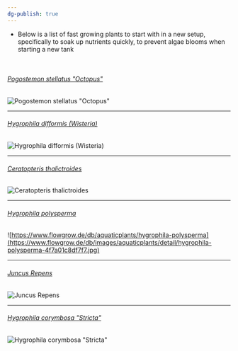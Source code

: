 ```yaml
---
dg-publish: true
---
```

- Below is a list of fast growing plants to start with in a new setup, specifically to soak up nutrients quickly, to prevent algae blooms when starting a new tank

<br>

###### [Pogostemon stellatus "Octopus"](https://www.flowgrow.de/db/aquaticplants/pogostemon-stellatus)
![Pogostemon stellatus "Octopus"](https://www.flowgrow.de/db/images/aquaticplants/detail/pogostemon-stellatus-4f7a012e1a76d.jpg)

---

###### [Hygrophila difformis (Wisteria)](https://www.flowgrow.de/db/aquaticplants/hygrophila-difformis)
![Hygrophila difformis (Wisteria)](https://www.flowgrow.de/db/images/aquaticplants/detail/hygrophila-difformis-4f7a01c851ef7.jpg)

---

###### [Ceratopteris thalictroides](https://www.flowgrow.de/db/aquaticplants/ceratopteris-thalictroides)
![Ceratopteris thalictroides](https://www.flowgrow.de/db/images/aquaticplants/detail/ceratopteris-thalictroides-4f7a01565aa3f.jpg)

---

###### [Hygrophila polysperma](https://www.flowgrow.de/db/aquaticplants/hygrophila-polysperma)
![https://www.flowgrow.de/db/aquaticplants/hygrophila-polysperma](https://www.flowgrow.de/db/images/aquaticplants/detail/hygrophila-polysperma-4f7a01c8df7f7.jpg)

---

###### [Juncus Repens](https://www.flowgrow.de/db/aquaticplants/juncus-repens)
![Juncus Repens](https://www.flowgrow.de/db/images/aquaticplants/detail/juncus-repens-4f7a0143ddba9.jpg)

---

###### [Hygrophila corymbosa "Stricta"](https://www.aquaticplants.co.za/product-page/hygrophila-corymbosa-stricta)
![Hygrophila corymbosa "Stricta"](https://static.wixstatic.com/media/3eb7e9_dcde73e6b25d4665b3f65595641b89bf~mv2.jpg/v1/fill/w_500,h_500,al_c,q_80,enc_auto/3eb7e9_dcde73e6b25d4665b3f65595641b89bf~mv2.jpg)